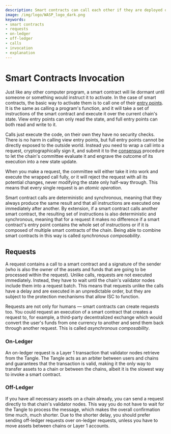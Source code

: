```yaml
---
description: Smart contracts can call each other if they are deployed on the same chain. If you need to invoke a smart contract from outside of the chain, you need to make a smart contract request.
image: /img/logo/WASP_logo_dark.png
keywords:
- smart contracts
- requests
- on-ledger
- off-ledger
- calls
- invocation
- explanation
---
```


# Smart Contracts Invocation

Just like any other computer program, a smart contract will lie dormant until someone or something would instruct it to activate. In the case of smart contracts, the basic way to activate them is to call one of their [entry points](./smart-contract-anatomy.md#entry-points). It is the same as calling a program's function, and it will take a set of instructions of the smart contract and execute it over the current chain's state. View entry points can only read the state, and full entry points can both read and write to it.

Calls just execute the code, on their own they have no security checks. There is no harm in calling view entry points, but full entry points cannot be directly exposed to the outside world. Instead you need to wrap a call into a request, cryptographically sign it, and submit it to the [consensus](./consensus.md) procedure to let the chain's committee evaluate it and engrave the outcome of its execution into a new state update.

When you make a request, the committee will either take it into work and execute the wrapped call fully, or it will reject the request with all its potential changes, never modifying the state only half-way through. This means that every single request is an *atomic operation*.

Smart contract calls are deterministic and synchronous, meaning that they always produce the same result and that all instructions are executed one immediately after another. By extension, if a smart contract calls another smart contract, the resulting set of instructions is also deterministic and synchronous, meaning that for a request it makes no difference if a smart contract's entry point contains the whole set of instructions or if it is composed of multiple smart contracts of the chain. Being able to combine smart contracts in this way is called *synchronous composability*.

## Requests

A request contains a call to a smart contract and a signature of the sender (who is also the owner of the assets and funds that are going to be processed within the request). Unlike calls, requests are not executed immediately. Instead, they have to wait until the chain's validator nodes include them into a request batch. This means that requests unlike the calls have a delay and are executed in an unpredictable order, but they are subject to the protection mechanisms that allow ISC to function.

Requests are not only for humans — smart contracts can create requests too. You could request an execution of a smart contract that creates a request to, for example, a third-party decentralized exchange which would convert the user's funds from one currency to another and send them back through another request. This is called *asynchronous composability*.

### On-Ledger

An on-ledger request is a Layer 1 transaction that validator nodes retrieve from the Tangle. The Tangle acts as an arbiter between users and chains and guarantees that the transaction is valid, making it the only way to transfer assets to a chain or between the chains, albeit it is the slowest way to invoke a smart contract.

### Off-Ledger

If you have all necessary assets on a chain already, you can send a request directly to that chain's validator nodes. This way you do not have to wait for the Tangle to process the message, which makes the overall confirmation time much, much shorter. Due to the shorter delay, you should prefer sending off-ledger requests over on-ledger requests, unless you have to move assets between chains or Layer 1 accounts.